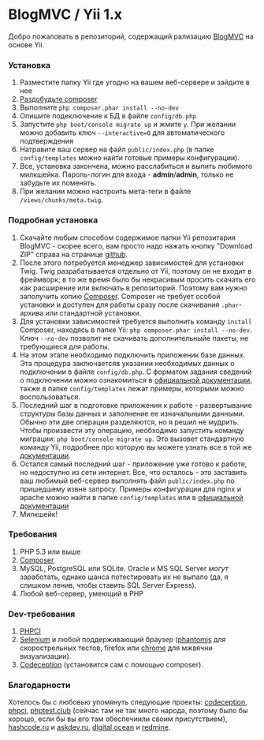 # BlogMVC / Yii 1.x

Добро пожаловать в репозиторий, содержащий рализацию
[BlogMVC](http://blogmvc.com) на основе Yii.

### Установка

1. Разместите папку Yii где угодно на вашем веб-сервере и зайдите в нее
2. [Раздобудьте composer](http://getcomposer.org)
3. Выполните `php composer.phar install --no-dev`
4. Опишите подеключение к БД в файле `config/db.php`
5. Запустите `php boot/console migrate up` и жмите `y`. При желании можно
добавить ключ `--interactive=0` для автоматического подтверждения
6. Натравите ваш сервер на файл `public/index.php` (в папке `config/templates`
можно найти готовые примеры конфигурации).
7. Все, установка закончена, можно расслабиться и выпить любимого милкшейка.
Пароль-логин для входа - **admin**/**admin**, только не забудьте их поменять.
8. При желании можно настроить мета-теги в файле `/views/chunks/meta.twig`.

### Подробная установка

1. Скачайте любым способом содержимое папки Yii репозитария BlogMVC - скорее
всего, вам просто надо нажать кнопку "Download ZIP" справа на странице
[github](https://github.com/Grafikart/BlogMVC).
2. После этого потребуется менеджер зависимостей для установки Twig. Twig
разрабатывается отдельно от Yii, поэтому он не входит в фреймворк; в то же время
было бы некрасивым просить скачать его как расширение или включать в репозиторий.
Поэтому вам нужно заполучить копию [Composer](http://getcomposer.org). Composer
не требует особой установки и доступен для работы сразу после скачивания
`.phar`-архива или стандартной установки.
3. Для установки зависимостей требуется выполнить команду `install` Composer,
находясь в папке Yii: `php composer.phar install --no-dev`. Ключ `--no-dev`
позволит не скачивать дополнительныйе пакеты, не требующиеся для работы.
4. На этом этапе необходимо подключить приложеник базе данных. Эта процедура
заключаетсяв указании необходимых данных о подключении в файле `config/db.php`.
С форматом задания сведений о подключении можно ознакомиться в
[официальной документации](http://yiiframework.ru/doc/guide/ru/database.dao),
также в папке `config/templates` лежат примеры, которыми можно воспользоваться.
5. Последний шаг в подготовке приложения к работе - развертывание структуры базы
данных и заполнение ее изначальными данными. Обычно эти две операции
разделяются, но я решил не мудрить.
Чтобы произвести эту операцию, необходимо запустить команду миграции:
`php boot/console migrate up`. Это вызовет стандартную команду Yii, подробнее
про которую вы можете узнать все в той же
[документации](http://yiiframework.ru/doc/guide/ru/database.migration).
6. Остался самый последний шаг - приложение уже готово к работе, но недоступно
из сети интернет. Все, что осталось - это заставить ваш любимый веб-сервер
выполнять файл `public/index.php` по пришедшему извне запросу. Примеры
конфигурации для nginx и apache можно найти в папке `config/templates` или в
[официальной документации](http://yiiframework.ru/doc/guide/ru/quickstart.apache-nginx-config)
7. Милкшейк!

### Требования

1. PHP 5.3 или выше
2. [Composer](http://getcomposer.org)
3. MySQL, PostgreSQL или SQLite. Oracle и MS SQL Server *могут* заработать,
однако шанса потестировать их не выпало (да, я слишком ленив, чтобы ставить SQL
Server Express).
4. Любой веб-сервер, умеющий в PHP

### Dev-требования

1. [PHPCI](https://www.phptesting.org)
2. [Selenium](http://seleniumhq.org) и любой поддерживающий браузер
([phantomjs](http://phantomjs.org/) для скорострельных тестов, firefox или
[chrome](https://code.google.com/p/selenium/wiki/ChromeDriver) для мжвячни
визуализации).
3. [Codeception](http://codeception.com) (установится сам с помощью composer).

### Благодарности

Хотелось бы с любовью упомянуть следующие проекты:
[codeception](http://codeception.com), [phpci](https://www.phptesting.org),
[phptest.club](http://phptest.club) (сейчас там не так много народа, поэтому
было бы хорошо, если бы вы его там обеспечиили своим присутствием),
[hashcode.ru](http://hashcode.ru) и [askdev.ru](http://askdev.ru),
[digital ocean](https://www.digitalocean.com) и
[redmine](http://redmine.org).